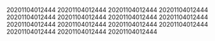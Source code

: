 20201104012444
20201104012444
20201104012444
20201104012444
20201104012444
20201104012444
20201104012444
20201104012444
20201104012444
20201104012444
20201104012444
20201104012444
20201104012444
20201104012444
20201104012444
